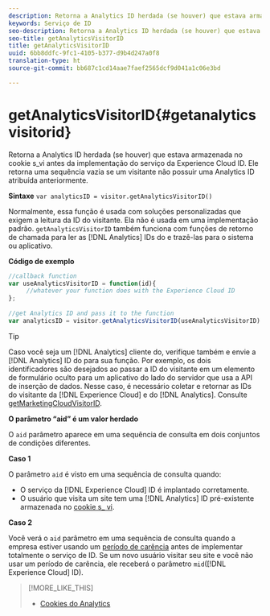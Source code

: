 ```yaml
---
description: Retorna a Analytics ID herdada (se houver) que estava armazenada no cookie s_vi antes da implementação do serviço da Experience Cloud ID. Ele retorna uma sequência vazia se um visitante não possuir uma Analytics ID atribuída anteriormente.
keywords: Serviço de ID
seo-description: Retorna a Analytics ID herdada (se houver) que estava armazenada no cookie s_vi antes da implementação do serviço da Experience Cloud ID. Ele retorna uma sequência vazia se um visitante não possuir uma Analytics ID atribuída anteriormente.
seo-title: getAnalyticsVisitorID
title: getAnalyticsVisitorID
uuid: 6bb8ddfc-9fc1-4105-b377-d9b4d247a0f8
translation-type: ht
source-git-commit: bb687c1cd14aae7faef2565dcf9d041a1c06e3bd

---
```



# getAnalyticsVisitorID{#getanalyticsvisitorid}

Retorna a Analytics ID herdada (se houver) que estava armazenada no cookie s_vi antes da implementação do serviço da Experience Cloud ID. Ele retorna uma sequência vazia se um visitante não possuir uma Analytics ID atribuída anteriormente.

**Sintaxe** `var analyticsID = visitor.getAnalyticsVisitorID()`

Normalmente, essa função é usada com soluções personalizadas que exigem a leitura da ID do visitante. Ela não é usada em uma implementação padrão. `getAnalyticsVisitorID` também funciona com funções de retorno de chamada para ler as [!DNL Analytics] IDs do e trazê-las para o sistema ou aplicativo.

**Código de exemplo**

```js
//callback function 
var useAnalyticsVisitorID = function(id){ 
     //whatever your function does with the Experience Cloud ID 
}; 
 
//get Analytics ID and pass it to the function 
var analyticsID = visitor.getAnalyticsVisitorID(useAnalyticsVisitorID)
```

>[!TIP]
>
>Caso você seja um [!DNL Analytics] cliente do, verifique também e envie a [!DNL Analytics] ID do para sua função. Por exemplo, os dois identificadores são desejados ao passar a ID do visitante em um elemento de formulário oculto para um aplicativo do lado do servidor que usa a API de inserção de dados. Nesse caso, é necessário coletar e retornar as IDs do visitante da [!DNL Experience Cloud] e do [!DNL Analytics]. Consulte [getMarketingCloudVisitorID](../../mcvid-library/mcvid-get-set/mcvid-getmcvid.md).

**O parâmetro “aid” é um valor herdado**

O `aid` parâmetro aparece em uma sequência de consulta em dois conjuntos de condições diferentes.

**Caso 1**

O parâmetro `aid` é visto em uma sequência de consulta quando:

* O serviço da [!DNL Experience Cloud] ID é implantado corretamente.
* O usuário que visita um site tem uma [!DNL Analytics] ID pré-existente armazenada no [cookie s_ vi](https://marketing.adobe.com/resources/help/pt_BR/whitepapers/cookies/?f=cookies_analytics.html).

**Caso 2**

Você verá o `aid` parâmetro em uma sequência de consulta quando a empresa estiver usando um [período de carência](../../mcvid-reference/mcvid-analytics-reference/mcvid-grace-period.md) antes de implementar totalmente o serviço de ID. Se um novo usuário visitar seu site e você não usar um período de carência, ele receberá o parâmetro `mid`([!DNL Experience Cloud] ID).

>[!MORE_LIKE_THIS]
>
>* [Cookies do Analytics](https://marketing.adobe.com/resources/help/pt_BR/whitepapers/cookies/cookies_analytics.html)

